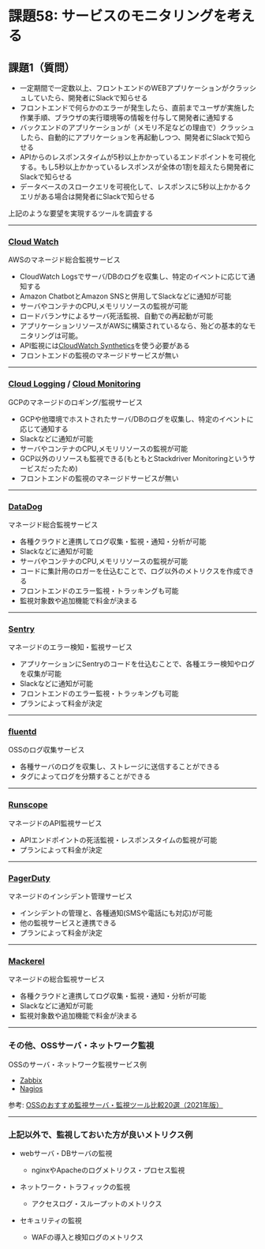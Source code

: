 # 課題58: サービスのモニタリングを考える

## 課題1（質問）

- 一定期間で一定数以上、フロントエンドのWEBアプリケーションがクラッシュしていたら、開発者にSlackで知らせる
- フロントエンドで何らかのエラーが発生したら、直前までユーザが実施した作業手順、ブラウザの実行環境等の情報を付与して開発者に通知する
- バックエンドのアプリケーションが（メモリ不足などの理由で）クラッシュしたら、自動的にアプリケーションを再起動しつつ、開発者にSlackで知らせる
- APIからのレスポンスタイムが5秒以上かかっているエンドポイントを可視化する。もし5秒以上かかっているレスポンスが全体の1割を超えたら開発者にSlackで知らせる
- データベースのスロークエリを可視化して、レスポンスに5秒以上かかるクエリがある場合は開発者にSlackで知らせる

上記のような要望を実現するツールを調査する

---
### [Cloud Watch](https://aws.amazon.com/jp/cloudwatch/)

AWSのマネージド総合監視サービス
- CloudWatch Logsでサーバ/DBのログを収集し、特定のイベントに応じて通知する
- Amazon ChatbotとAmazon SNSと併用してSlackなどに通知が可能
- サーバやコンテナのCPU,メモリリソースの監視が可能
- ロードバランサによるサーバ死活監視、自動での再起動が可能
- アプリケーションリソースがAWSに構築されているなら、殆どの基本的なモニタリングは可能。
- API監視には[CloudWatch Synthetics](https://www.sunnycloud.jp/column/20210909-01/)を使う必要がある
- フロントエンドの監視のマネージドサービスが無い

---
### [Cloud Logging](https://cloud.google.com/logging) / [Cloud Monitoring](https://cloud.google.com/monitoring/)

GCPのマネージドのロギング/監視サービス
- GCPや他環境でホストされたサーバ/DBのログを収集し、特定のイベントに応じて通知する
- Slackなどに通知が可能
- サーバやコンテナのCPU,メモリリソースの監視が可能
- GCP以外のリソースも監視できる(もともとStackdriver Monitoringというサービスだったため)
- フロントエンドの監視のマネージドサービスが無い
---

### [DataDog](https://www.datadoghq.com/ja/)

マネージド総合監視サービス
- 各種クラウドと連携してログ収集・監視・通知・分析が可能
- Slackなどに通知が可能
- サーバやコンテナのCPU,メモリリソースの監視が可能
- コードに集計用のロガーを仕込むことで、ログ以外のメトリクスを作成できる
- フロントエンドのエラー監視・トラッキングも可能
- 監視対象数や追加機能で料金が決まる
---

### [Sentry](https://sentry.io/welcome/)

マネージドのエラー検知・監視サービス
- アプリケーションにSentryのコードを仕込むことで、各種エラー検知やログを収集が可能
- Slackなどに通知が可能
- フロントエンドのエラー監視・トラッキングも可能
- プランによって料金が決定
---

### [fluentd](https://www.fluentd.org/)

OSSのログ収集サービス
- 各種サーバのログを収集し、ストレージに送信することができる
- タグによってログを分類することができる
---

### [Runscope](https://www.runscope.com/)

マネージドのAPI監視サービス
- APIエンドポイントの死活監視・レスポンスタイムの監視が可能
- プランによって料金が決定
---

### [PagerDuty](https://www.pagerduty.com/)

マネージドのインシデント管理サービス
- インシデントの管理と、各種通知(SMSや電話にも対応)が可能
- 他の監視サービスと連携できる
- プランによって料金が決定
---

### [Mackerel](https://ja.mackerel.io/)

マネージドの総合監視サービス
- 各種クラウドと連携してログ収集・監視・通知・分析が可能
- Slackなどに通知が可能
- 監視対象数や追加機能で料金が決まる
---

### その他、OSSサーバ・ネットワーク監視

OSSのサーバ・ネットワーク監視サービス例
- [Zabbix](https://www.zabbix.com/jp)
- [Nagios](https://www.nagios.org/)

参考: [OSSのおすすめ監視サーバ・監視ツール比較20選（2021年版）](https://www.designet.co.jp/ossinfo/selection/monitoring-server.html)

---

### 上記以外で、監視しておいた方が良いメトリクス例

- webサーバ・DBサーバの監視
  - nginxやApacheのログメトリクス・プロセス監視

- ネットワーク・トラフィックの監視
  - アクセスログ・スループットのメトリクス

- セキュリティの監視
   - WAFの導入と検知ログのメトリクス
